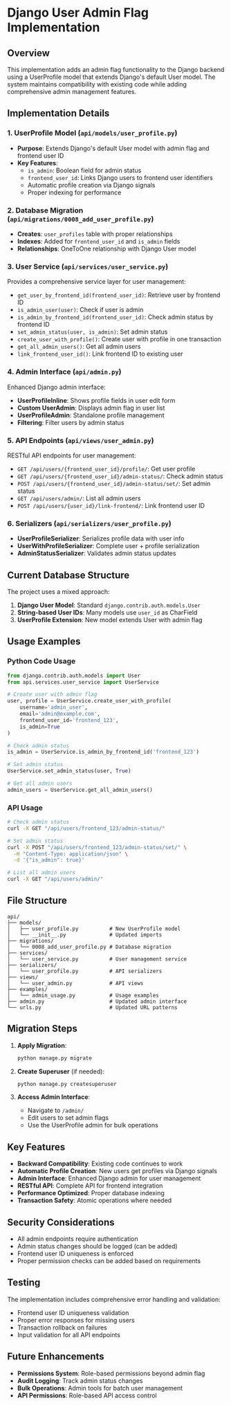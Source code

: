 # Django User Admin Flag Implementation

## Overview

This implementation adds an admin flag functionality to the Django backend using a UserProfile model that extends Django's default User model. The system maintains compatibility with existing code while adding comprehensive admin management features.

## Implementation Details

### 1. UserProfile Model (`api/models/user_profile.py`)

- **Purpose**: Extends Django's default User model with admin flag and frontend user ID
- **Key Features**:
  - `is_admin`: Boolean field for admin status
  - `frontend_user_id`: Links Django users to frontend user identifiers
  - Automatic profile creation via Django signals
  - Proper indexing for performance

### 2. Database Migration (`api/migrations/0008_add_user_profile.py`)

- **Creates**: `user_profiles` table with proper relationships
- **Indexes**: Added for `frontend_user_id` and `is_admin` fields
- **Relationships**: OneToOne relationship with Django User model

### 3. User Service (`api/services/user_service.py`)

Provides a comprehensive service layer for user management:

- `get_user_by_frontend_id(frontend_user_id)`: Retrieve user by frontend ID
- `is_admin_user(user)`: Check if user is admin
- `is_admin_by_frontend_id(frontend_user_id)`: Check admin status by frontend ID
- `set_admin_status(user, is_admin)`: Set admin status
- `create_user_with_profile()`: Create user with profile in one transaction
- `get_all_admin_users()`: Get all admin users
- `link_frontend_user_id()`: Link frontend ID to existing user

### 4. Admin Interface (`api/admin.py`)

Enhanced Django admin interface:

- **UserProfileInline**: Shows profile fields in user edit form
- **Custom UserAdmin**: Displays admin flag in user list
- **UserProfileAdmin**: Standalone profile management
- **Filtering**: Filter users by admin status

### 5. API Endpoints (`api/views/user_admin.py`)

RESTful API endpoints for user management:

- `GET /api/users/{frontend_user_id}/profile/`: Get user profile
- `GET /api/users/{frontend_user_id}/admin-status/`: Check admin status
- `POST /api/users/{frontend_user_id}/admin-status/set/`: Set admin status
- `GET /api/users/admin/`: List all admin users
- `POST /api/users/{user_id}/link-frontend/`: Link frontend user ID

### 6. Serializers (`api/serializers/user_profile.py`)

- **UserProfileSerializer**: Serializes profile data with user info
- **UserWithProfileSerializer**: Complete user + profile serialization
- **AdminStatusSerializer**: Validates admin status updates

## Current Database Structure

The project uses a mixed approach:

1. **Django User Model**: Standard `django.contrib.auth.models.User`
2. **String-based User IDs**: Many models use `user_id` as CharField
3. **UserProfile Extension**: New model extends User with admin flag

## Usage Examples

### Python Code Usage

```python
from django.contrib.auth.models import User
from api.services.user_service import UserService

# Create user with admin flag
user, profile = UserService.create_user_with_profile(
    username='admin_user',
    email='admin@example.com',
    frontend_user_id='frontend_123',
    is_admin=True
)

# Check admin status
is_admin = UserService.is_admin_by_frontend_id('frontend_123')

# Set admin status
UserService.set_admin_status(user, True)

# Get all admin users
admin_users = UserService.get_all_admin_users()
```

### API Usage

```bash
# Check admin status
curl -X GET "/api/users/frontend_123/admin-status/"

# Set admin status
curl -X POST "/api/users/frontend_123/admin-status/set/" \
  -H "Content-Type: application/json" \
  -d '{"is_admin": true}'

# List all admin users
curl -X GET "/api/users/admin/"
```

## File Structure

```
api/
├── models/
│   ├── user_profile.py          # New UserProfile model
│   └── __init__.py              # Updated imports
├── migrations/
│   └── 0008_add_user_profile.py # Database migration
├── services/
│   └── user_service.py          # User management service
├── serializers/
│   └── user_profile.py          # API serializers
├── views/
│   └── user_admin.py            # API views
├── examples/
│   └── admin_usage.py           # Usage examples
├── admin.py                     # Updated admin interface
└── urls.py                      # Updated URL patterns
```

## Migration Steps

1. **Apply Migration**:
   ```bash
   python manage.py migrate
   ```

2. **Create Superuser** (if needed):
   ```bash
   python manage.py createsuperuser
   ```

3. **Access Admin Interface**:
   - Navigate to `/admin/`
   - Edit users to set admin flags
   - Use the UserProfile admin for bulk operations

## Key Features

- **Backward Compatibility**: Existing code continues to work
- **Automatic Profile Creation**: New users get profiles via Django signals
- **Admin Interface**: Enhanced Django admin for user management
- **RESTful API**: Complete API for frontend integration
- **Performance Optimized**: Proper database indexing
- **Transaction Safety**: Atomic operations where needed

## Security Considerations

- All admin endpoints require authentication
- Admin status changes should be logged (can be added)
- Frontend user ID uniqueness is enforced
- Proper permission checks can be added based on requirements

## Testing

The implementation includes comprehensive error handling and validation:

- Frontend user ID uniqueness validation
- Proper error responses for missing users
- Transaction rollback on failures
- Input validation for all API endpoints

## Future Enhancements

- **Permissions System**: Role-based permissions beyond admin flag
- **Audit Logging**: Track admin status changes
- **Bulk Operations**: Admin tools for batch user management
- **API Permissions**: Role-based API access control